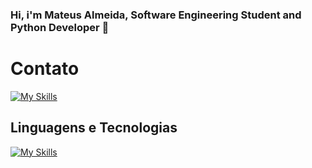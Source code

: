 ### Hi, i'm Mateus Almeida, Software Engineering Student and Python Developer 👋

# Contato
[![My Skills](https://skills.thijs.gg/icons?i=linkedin)]([https://skills.thijs.gg](https://www.linkedin.com/in/mateus-de-almeida-7555641bb/))
    
    
## Linguagens e Tecnologias  

[![My Skills](https://skills.thijs.gg/icons?i=js,ts,react,html,css,docker,git,github,py,vscode,linux)](https://skills.thijs.gg)
